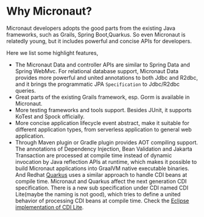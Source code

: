 # Why Micronaut?

Micronaut developers adopts the good parts from the existing Java frameworks, such as Grails, Spring Boot,Quarkus. So even Micronaut is relatedly young, but it includes powerful and concise APIs for developers.

Here we list some highlight features, 

* The Micronaut Data and controller APIs are similar to Spring Data and Spring WebMvc. For relational database support, Micronaut Data provides more powerful and united annotations to both Jdbc and R2dbc, and it brings the programmatic JPA `Specification` to Jdbc/R2dbc queries. 
* Great parts of the existing Grails framework, esp. Gorm is available in Micronaut. 
* More testing frameworks and tools support. Besides JUnit, it supports KoTest and Spock officially.
* More concise application lifecycle event abstract, make it suitable for different application types, from serverless application to general web application.
* Through Maven plugin or Gradle plugin provides AOT compiling support. The annotations of Dependency Injection, Bean Validation and Jakarta Transaction are processed at compile time instead of dynamic invocation by Java reflection APIs at runtime, which makes it possible to build Micronaut applications into GraalVM native executable binaries. And Redhat [Quarkus](https://www.quarkus.io) uses a similar approach to handle CDI beans at compile time. Micronaut and Quarkus affect the next generation CDI specification. There is a new sub specification under CDI named CDI Lite(maybe the naming is not good), which tries to define a united behavior of processing CDI beans at compile time. Check the [Eclipse implementation of CDI Lite](https://projects.eclipse.org/projects/ee4j.odi).